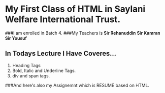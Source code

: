# My First Class of HTML in Saylani Welfare International Trust.
###I am enrolled in Batch 4.
###My Teachers is 
**Sir Rehanuddin**
**Sir Kamran**
**Sir Yousuf**

In Todays Lecture I Have Coveres...
---
1. Heading Tags
2. Bold, Italic and Underline Tags.
3. div and span tags.

###And here's also my Assignemnt which is RESUME based on HTML.

 
